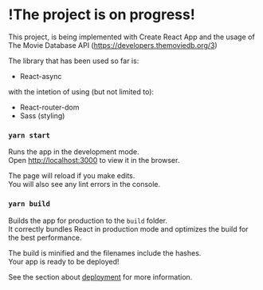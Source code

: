 # !The project is on progress!
This project, is being implemented with Create React App and the usage of The Movie Database API (https://developers.themoviedb.org/3) 

The library that has been used so far is:
- React-async

with the intetion of using (but not limited to):
- React-router-dom
- Sass (styling)



### `yarn start`

Runs the app in the development mode.\
Open [http://localhost:3000](http://localhost:3000) to view it in the browser.

The page will reload if you make edits.\
You will also see any lint errors in the console.

### `yarn build`

Builds the app for production to the `build` folder.\
It correctly bundles React in production mode and optimizes the build for the best performance.

The build is minified and the filenames include the hashes.\
Your app is ready to be deployed!

See the section about [deployment](https://facebook.github.io/create-react-app/docs/deployment) for more information.